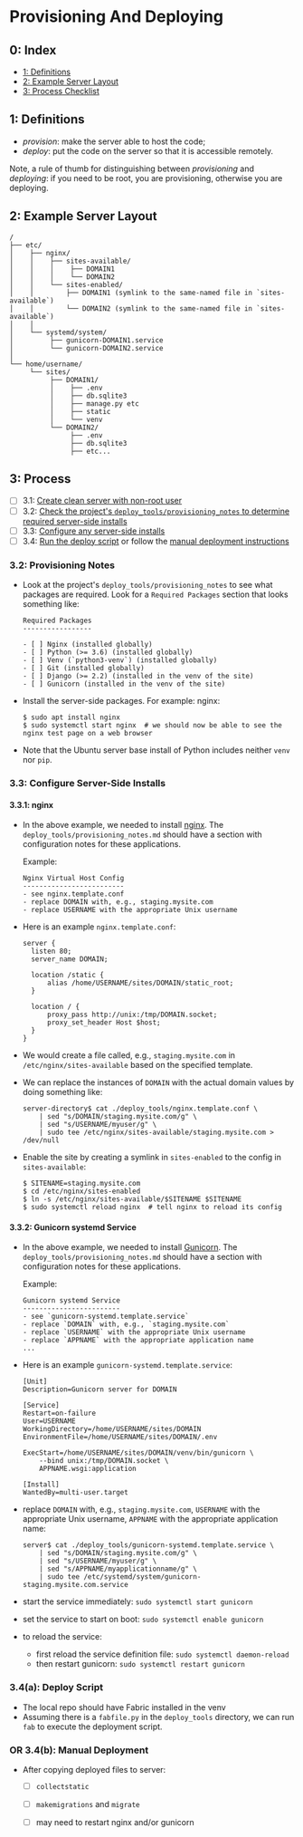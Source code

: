 Provisioning And Deploying
==========================

0: Index
--------
- [1: Definitions](#s1)
- [2: Example Server Layout](#s2)
- [3: Process Checklist](#s3)


<a name="s1"> </a>
1: Definitions
--------------
- *provision*: make the server able to host the code;
- *deploy*: put the code on the server so that it is accessible remotely.

Note, a rule of thumb for distinguishing between *provisioning* and *deploying*: if you need to be root, you are provisioning, otherwise
you are deploying.


<a name="s2"> </a>
2: Example Server Layout
------------------------
```
/
├── etc/
│    ├── nginx/
│    │    ├── sites-available/
│    │    │    ├── DOMAIN1
│    │    │    └── DOMAIN2
│    │    └── sites-enabled/
│    │        ├── DOMAIN1 (symlink to the same-named file in `sites-available`)
│    │        └── DOMAIN2 (symlink to the same-named file in `sites-available`)
│    │
│    └── systemd/system/
│         ├── gunicorn-DOMAIN1.service
│         └── gunicorn-DOMAIN2.service
│
└── home/username/
     └── sites/
          ├── DOMAIN1/
          │    ├── .env
          │    ├── db.sqlite3
          │    ├── manage.py etc
          │    ├── static
          │    └── venv
          └── DOMAIN2/
               ├── .env
               ├── db.sqlite3
               ├── etc...
```

<a name="s3"> </a>
3: Process
----------
- [ ] 3.1: [Create clean server with non-root user](https://github.com/Crossroadsman/ServerAdmin/blob/master/LinodeAdminChecklist.md)
- [ ] 3.2: [Check the project's `deploy_tools/provisioning_notes` to determine required server-side installs](#s3.2)
- [ ] 3.3: [Configure any server-side installs](#s3.3)
- [ ] 3.4: [Run the deploy script](#s3.4a) or follow the [manual deployment instructions](#s3.4b)

<a name="s3.2"> </a>
### 3.2: Provisioning Notes ###

- Look at the project's `deploy_tools/provisioning_notes` to see what packages are required.
  Look for a `Required Packages` section that looks something like:
  ```
  Required Packages
  -----------------
  
  - [ ] Nginx (installed globally)
  - [ ] Python (>= 3.6) (installed globally)
  - [ ] Venv (`python3-venv`) (installed globally)
  - [ ] Git (installed globally)
  - [ ] Django (>= 2.2) (installed in the venv of the site)
  - [ ] Gunicorn (installed in the venv of the site)
  ```

- Install the server-side packages. For example: nginx:
  ```console
  $ sudo apt install nginx
  $ sudo systemctl start nginx  # we should now be able to see the nginx test page on a web browser
  ```

- Note that the Ubuntu server base install of Python includes neither `venv` nor `pip`.

<a name="s3.3"> </a>
### 3.3: Configure Server-Side Installs ###

#### 3.3.1: nginx ####

- In the above example, we needed to install [nginx][guide_nginx]. The `deploy_tools/provisioning_notes.md`
  should have a section with configuration notes for these applications.

  Example:
  ```
  Nginx Virtual Host Config
  -------------------------
  - see nginx.template.conf
  - replace DOMAIN with, e.g., staging.mysite.com
  - replace USERNAME with the appropriate Unix username
  ```

- Here is an example `nginx.template.conf`:
  ```nginx
  server {
    listen 80;
    server_name DOMAIN;

    location /static {
        alias /home/USERNAME/sites/DOMAIN/static_root;
    }

    location / {
        proxy_pass http://unix:/tmp/DOMAIN.socket;
        proxy_set_header Host $host;
    }
  }
  ```

- We would create a file called, e.g., `staging.mysite.com` in `/etc/nginx/sites-available` based on the specified template.

- We can replace the instances of `DOMAIN` with the actual domain values by doing something like:
  ```console
  server-directory$ cat ./deploy_tools/nginx.template.conf \
      | sed "s/DOMAIN/staging.mysite.com/g" \
      | sed "s/USERNAME/myuser/g" \
      | sudo tee /etc/nginx/sites-available/staging.mysite.com > /dev/null
  ```

- Enable the site by creating a symlink in `sites-enabled` to the config in `sites-available`:
  ```console
  $ SITENAME=staging.mysite.com
  $ cd /etc/nginx/sites-enabled
  $ ln -s /etc/nginx/sites-available/$SITENAME $SITENAME
  $ sudo systemctl reload nginx  # tell nginx to reload its config
  ```

#### 3.3.2: Gunicorn systemd Service ####

- In the above example, we needed to install [Gunicorn][guide_gunicorn]. The `deploy_tools/provisioning_notes.md`
  should have a section with configuration notes for these applications.

  Example:
  ```
  Gunicorn systemd Service
  ------------------------
  - see `gunicorn-systemd.template.service`
  - replace `DOMAIN` with, e.g., `staging.mysite.com`
  - replace `USERNAME` with the appropriate Unix username
  - replace `APPNAME` with the appropriate application name
  ...
  ```

- Here is an example `gunicorn-systemd.template.service`:
  ```gunicorn
  [Unit]
  Description=Gunicorn server for DOMAIN

  [Service]
  Restart=on-failure
  User=USERNAME
  WorkingDirectory=/home/USERNAME/sites/DOMAIN
  EnvironmentFile=/home/USERNAME/sites/DOMAIN/.env

  ExecStart=/home/USERNAME/sites/DOMAIN/venv/bin/gunicorn \
      --bind unix:/tmp/DOMAIN.socket \
      APPNAME.wsgi:application

  [Install]
  WantedBy=multi-user.target
  ```

- replace `DOMAIN` with, e.g., `staging.mysite.com`, `USERNAME` with the appropriate Unix username,
  `APPNAME` with the appropriate application name:
  ```console
  server$ cat ./deploy_tools/gunicorn-systemd.template.service \
      | sed "s/DOMAIN/staging.mysite.com/g" \
      | sed "s/USERNAME/myuser/g" \
      | sed "s/APPNAME/myapplicationname/g" \
      | sudo tee /etc/systemd/system/gunicorn-staging.mysite.com.service
  ```

- start the service immediately: `sudo systemctl start gunicorn`

- set the service to start on boot: `sudo systemctl enable gunicorn`

- to reload the service:
  - first reload the service definition file: `sudo systemctl daemon-reload`
  - then restart gunicorn: `sudo systemctl restart gunicorn`



<a name="s3.4a"> </a>
### 3.4(a): Deploy Script ###

- The local repo should have Fabric installed in the venv
- Assuming there is a `fabfile.py` in the `deploy_tools` directory, we can run `fab` to execute the deployment script.

<a name="s3.4b"> </a>
### OR 3.4(b): Manual Deployment ###

- After copying deployed files to server:
  - [ ] `collectstatic`
  - [ ] `makemigrations` and `migrate`
  - [ ] may need to restart nginx and/or gunicorn



[guide_nginx]: https://github.com/Crossroadsman/ServerAdmin/blob/master/nginx.md
[guide_gunicorn]: https://github.com/Crossroadsman/ServerAdmin/blob/master/gunicorn.md
